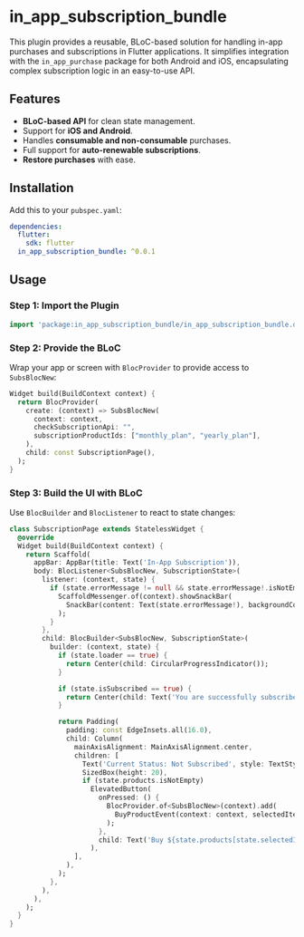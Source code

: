 # in_app_subscription_bundle

This plugin provides a reusable, BLoC-based solution for handling in-app purchases and subscriptions in Flutter applications. It simplifies integration with the `in_app_purchase` package for both Android and iOS, encapsulating complex subscription logic in an easy-to-use API.

## Features
- **BLoC-based API** for clean state management.
- Support for **iOS and Android**.
- Handles **consumable and non-consumable** purchases.
- Full support for **auto-renewable subscriptions**.
- **Restore purchases** with ease.

## Installation
Add this to your `pubspec.yaml`:

```yaml
dependencies:
  flutter:
    sdk: flutter
  in_app_subscription_bundle: ^0.0.1
```

## Usage

### Step 1: Import the Plugin
```dart
import 'package:in_app_subscription_bundle/in_app_subscription_bundle.dart';
```

### Step 2: Provide the BLoC
Wrap your app or screen with `BlocProvider` to provide access to `SubsBlocNew`:

```dart
Widget build(BuildContext context) {
  return BlocProvider(
    create: (context) => SubsBlocNew(
      context: context,
      checkSubscriptionApi: "",
      subscriptionProductIds: ["monthly_plan", "yearly_plan"],
    ),
    child: const SubscriptionPage(),
  );
}
```

### Step 3: Build the UI with BLoC
Use `BlocBuilder` and `BlocListener` to react to state changes:

```dart
class SubscriptionPage extends StatelessWidget {
  @override
  Widget build(BuildContext context) {
    return Scaffold(
      appBar: AppBar(title: Text('In-App Subscription')),
      body: BlocListener<SubsBlocNew, SubscriptionState>(
        listener: (context, state) {
          if (state.errorMessage != null && state.errorMessage!.isNotEmpty) {
            ScaffoldMessenger.of(context).showSnackBar(
              SnackBar(content: Text(state.errorMessage!), backgroundColor: Colors.red),
            );
          }
        },
        child: BlocBuilder<SubsBlocNew, SubscriptionState>(
          builder: (context, state) {
            if (state.loader == true) {
              return Center(child: CircularProgressIndicator());
            }

            if (state.isSubscribed == true) {
              return Center(child: Text('You are successfully subscribed!'));
            }

            return Padding(
              padding: const EdgeInsets.all(16.0),
              child: Column(
                mainAxisAlignment: MainAxisAlignment.center,
                children: [
                  Text('Current Status: Not Subscribed', style: TextStyle(fontSize: 18)),
                  SizedBox(height: 20),
                  if (state.products.isNotEmpty)
                    ElevatedButton(
                      onPressed: () {
                        BlocProvider.of<SubsBlocNew>(context).add(
                          BuyProductEvent(context: context, selectedItem: state.selectedItem),
                        );
                      },
                      child: Text('Buy ${state.products[state.selectedItem].title}'),
                    ),
                ],
              ),
            );
          },
        ),
      ),
    );
  }
}
```